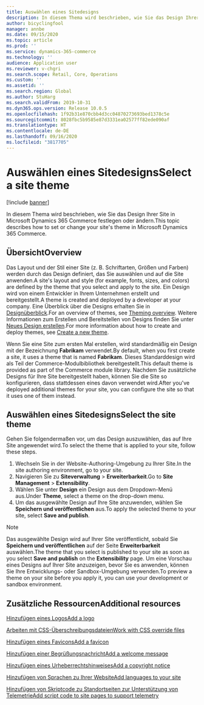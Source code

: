 ```yaml
---
title: Auswählen eines Sitedesigns
description: In diesem Thema wird beschrieben, wie Sie das Design Ihrer Site in Microsoft Dynamics 365 Commerce festlegen oder ändern.
author: bicyclingfool
manager: annbe
ms.date: 09/15/2020
ms.topic: article
ms.prod: ''
ms.service: dynamics-365-commerce
ms.technology: ''
audience: Application user
ms.reviewer: v-chgri
ms.search.scope: Retail, Core, Operations
ms.custom: ''
ms.assetid: ''
ms.search.region: Global
ms.author: StuHarg
ms.search.validFrom: 2019-10-31
ms.dyn365.ops.version: Release 10.0.5
ms.openlocfilehash: 1f92b31e870cbb4d3cc04870273693bed1378c5e
ms.sourcegitcommit: 8028fbc5b9585e87d3331ea02577ff82ede090af
ms.translationtype: HT
ms.contentlocale: de-DE
ms.lasthandoff: 09/16/2020
ms.locfileid: "3817705"
---
```

# <a name="select-a-site-theme"></a><span data-ttu-id="5c5c9-103">Auswählen eines Sitedesigns</span><span class="sxs-lookup"><span data-stu-id="5c5c9-103">Select a site theme</span></span>

[!include [banner](includes/banner.md)]

<span data-ttu-id="5c5c9-104">In diesem Thema wird beschrieben, wie Sie das Design Ihrer Site in Microsoft Dynamics 365 Commerce festlegen oder ändern.</span><span class="sxs-lookup"><span data-stu-id="5c5c9-104">This topic describes how to set or change your site's theme in Microsoft Dynamics 365 Commerce.</span></span>

## <a name="overview"></a><span data-ttu-id="5c5c9-105">Übersicht</span><span class="sxs-lookup"><span data-stu-id="5c5c9-105">Overview</span></span>

<span data-ttu-id="5c5c9-106">Das Layout und der Stil einer Site (z. B. Schriftarten, Größen und Farben) werden durch das Design definiert, das Sie auswählen und auf die Site anwenden.</span><span class="sxs-lookup"><span data-stu-id="5c5c9-106">A site's layout and style (for example, fonts, sizes, and colors) are defined by the theme that you select and apply to the site.</span></span> <span data-ttu-id="5c5c9-107">Ein Design wird von einem Entwickler in Ihrem Unternehmen erstellt und bereitgestellt.</span><span class="sxs-lookup"><span data-stu-id="5c5c9-107">A theme is created and deployed by a developer at your company.</span></span> <span data-ttu-id="5c5c9-108">Eine Überblick über die Designs erhalten Sie in [Designüberblick](http://).</span><span class="sxs-lookup"><span data-stu-id="5c5c9-108">For an overview of themes, see [Theming overview](http://).</span></span> <span data-ttu-id="5c5c9-109">Weitere Informationen zum Erstellen und Bereitstellen von Designs finden Sie unter [Neues Design erstellen](http://).</span><span class="sxs-lookup"><span data-stu-id="5c5c9-109">For more information about how to create and deploy themes, see [Create a new theme](http://).</span></span>

<span data-ttu-id="5c5c9-110">Wenn Sie eine Site zum ersten Mal erstellen, wird standardmäßig ein Design mit der Bezeichnung **Fabrikam** verwendet.</span><span class="sxs-lookup"><span data-stu-id="5c5c9-110">By default, when you first create a site, it uses a theme that is named **Fabrikam**.</span></span> <span data-ttu-id="5c5c9-111">Dieses Standarddesign wird als Teil der Commerce-Modulbibliothek bereitgestellt.</span><span class="sxs-lookup"><span data-stu-id="5c5c9-111">This default theme is provided as part of the Commerce module library.</span></span> <span data-ttu-id="5c5c9-112">Nachdem Sie zusätzliche Designs für Ihre Site bereitgestellt haben, können Sie die Site so konfigurieren, dass stattdessen eines davon verwendet wird.</span><span class="sxs-lookup"><span data-stu-id="5c5c9-112">After you've deployed additional themes for your site, you can configure the site so that it uses one of them instead.</span></span>

## <a name="select-the-site-theme"></a><span data-ttu-id="5c5c9-113">Auswählen eines Sitedesigns</span><span class="sxs-lookup"><span data-stu-id="5c5c9-113">Select the site theme</span></span>

<span data-ttu-id="5c5c9-114">Gehen Sie folgendermaßen vor, um das Design auszuwählen, das auf Ihre Site angewendet wird.</span><span class="sxs-lookup"><span data-stu-id="5c5c9-114">To select the theme that is applied to your site, follow these steps.</span></span>

1. <span data-ttu-id="5c5c9-115">Wechseln Sie in der Website-Authoring-Umgebung zu Ihrer Site.</span><span class="sxs-lookup"><span data-stu-id="5c5c9-115">In the site authoring environment, go to your site.</span></span>
1. <span data-ttu-id="5c5c9-116">Navigieren Sie zu **Siteverwaltung** \> **Erweiterbarkeit**.</span><span class="sxs-lookup"><span data-stu-id="5c5c9-116">Go to **Site Management** \> **Extensibility**.</span></span>
1. <span data-ttu-id="5c5c9-117">Wählen Sie unter **Design** ein Design aus dem Dropdown-Menü aus.</span><span class="sxs-lookup"><span data-stu-id="5c5c9-117">Under **Theme**, select a theme on the drop-down menu.</span></span>
1. <span data-ttu-id="5c5c9-118">Um das ausgewählte Design auf Ihre Site anzuwenden, wählen Sie **Speichern und veröffentlichen** aus.</span><span class="sxs-lookup"><span data-stu-id="5c5c9-118">To apply the selected theme to your site, select **Save and publish**.</span></span>

> [!NOTE]
> <span data-ttu-id="5c5c9-119">Das ausgewählte Design wird auf Ihrer Site veröffentlicht, sobald Sie **Speichern und veröffentlichen** auf der Seite **Erweiterbarkeit** auswählen.</span><span class="sxs-lookup"><span data-stu-id="5c5c9-119">The theme that you select is published to your site as soon as you select **Save and publish** on the **Extensibility** page.</span></span> <span data-ttu-id="5c5c9-120">Um eine Vorschau eines Designs auf Ihrer Site anzuzeigen, bevor Sie es anwenden, können Sie Ihre Entwicklungs- oder Sandbox-Umgebung verwenden.</span><span class="sxs-lookup"><span data-stu-id="5c5c9-120">To preview a theme on your site before you apply it, you can use your development or sandbox environment.</span></span>

## <a name="additional-resources"></a><span data-ttu-id="5c5c9-121">Zusätzliche Ressourcen</span><span class="sxs-lookup"><span data-stu-id="5c5c9-121">Additional resources</span></span>

[<span data-ttu-id="5c5c9-122">Hinzufügen eines Logos</span><span class="sxs-lookup"><span data-stu-id="5c5c9-122">Add a logo</span></span>](add-logo.md)

[<span data-ttu-id="5c5c9-123">Arbeiten mit CSS-Überschreibungsdateien</span><span class="sxs-lookup"><span data-stu-id="5c5c9-123">Work with CSS override files</span></span>](css-override-files.md)

[<span data-ttu-id="5c5c9-124">Hinzufügen eines Favicons</span><span class="sxs-lookup"><span data-stu-id="5c5c9-124">Add a favicon</span></span>](add-favicon.md)

[<span data-ttu-id="5c5c9-125">Hinzufügen einer Begrüßungsnachricht</span><span class="sxs-lookup"><span data-stu-id="5c5c9-125">Add a welcome message</span></span>](add-welcome-message.md)

[<span data-ttu-id="5c5c9-126">Hinzufügen eines Urheberrechtshinweises</span><span class="sxs-lookup"><span data-stu-id="5c5c9-126">Add a copyright notice</span></span>](add-copyright-notice.md)

[<span data-ttu-id="5c5c9-127">Hinzufügen von Sprachen zu Ihrer Website</span><span class="sxs-lookup"><span data-stu-id="5c5c9-127">Add languages to your site</span></span>](add-languages-to-site.md)

[<span data-ttu-id="5c5c9-128">Hinzufügen von Skriptcode zu Standortseiten zur Unterstützung von Telemetrie</span><span class="sxs-lookup"><span data-stu-id="5c5c9-128">Add script code to site pages to support telemetry</span></span>](add-telemetry.md)
